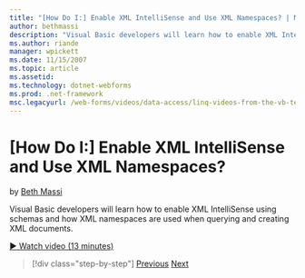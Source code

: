 ```yaml
---
title: "[How Do I:] Enable XML IntelliSense and Use XML Namespaces? | Microsoft Docs"
author: bethmassi
description: "Visual Basic developers will learn how to enable XML IntelliSense using schemas and how XML namespaces are used when querying and creating XML documents."
ms.author: riande
manager: wpickett
ms.date: 11/15/2007
ms.topic: article
ms.assetid: 
ms.technology: dotnet-webforms
ms.prod: .net-framework
msc.legacyurl: /web-forms/videos/data-access/linq-videos-from-the-vb-team/how-do-i-enable-xml-intellisense-and-use-xml-namespaces
---
```

[How Do I:] Enable XML IntelliSense and Use XML Namespaces?
====================
by [Beth Massi](https://github.com/bethmassi)

Visual Basic developers will learn how to enable XML IntelliSense using schemas and how XML namespaces are used when querying and creating XML documents.

[&#9654; Watch video (13 minutes)](https://channel9.msdn.com/Blogs/ASP-NET-Site-Videos/how-do-i-enable-xml-intellisense-and-use-xml-namespaces)

>[!div class="step-by-step"] [Previous](how-do-i-get-started-with-linq-to-xml.md) [Next](how-do-i-create-xml-documents-from-sql-data.md)